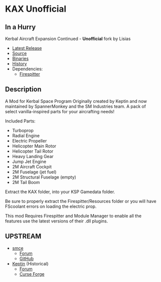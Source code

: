 # KAX Unofficial

## In a Hurry

Kerbal Aircraft Expansion Continued - **Unofficial** fork by Lisias

* [Latest Release](https://github.com/net-lisias-kspu/KAX/releases)
* [Source](https://github.com/net-lisias-kspu/KAX)
* [Binaries](https://github.com/net-lisias-kspu/KAX/tree/Archive)
* [History](https://github.com/net-lisias-kspu/KAX/tree/History)
* Dependencies:
	+ [Firespitter](https://github.com/net-lisias-kspu/Firespitter)

## Description

A Mod for Kerbal Space Program
Originally created by Keptin and now maintained by SpannerMonkey and the SM Industries team.
A pack of select vanilla-inspired parts for your aircrafting needs!  

Included Parts:

- Turboprop
- Radial Engine
- Electric Propeller
- Helicopter Main Rotor
- Helicopter Tail Rotor
- Heavy Landing Gear
- Jump Jet Engine
- 2M Aircraft Cockpit
- 2M Fuselage (jet fuel)
- 2M Structural Fuselage (empty)
- 2M Tail Boom 

Extract the KAX folder, into your KSP Gamedata folder.  

Be sure to properly extract the Firespitter/Resources folder or you will have FScoolant errors on loading the electric prop.  

This mod Requires Firespitter and Module Manager to enable all the features  use the latest versions of their .dll plugins.


## UPSTREAM

* [smce](https://forum.kerbalspaceprogram.com/index.php?/profile/50907-spannermonkeysmce/)
	+ [Forum](https://forum.kerbalspaceprogram.com/index.php?/topic/166467-kerbal-aircraft-expansion-_continued/)
	+ [GitHub](https://github.com/SpannerMonkey/KAX)
* [Keptin](https://forum.kerbalspaceprogram.com/index.php?/profile/8884-keptin/) (Historical)
	+ [Forum](https://forum.kerbalspaceprogram.com/index.php?/topic/155448-122-kerbal-aircraft-expansion-kax-v264/&)
	+ [Curse Forge](https://kerbal.curseforge.com/projects/kerbal-aircraft-expansion-kax/files/2358481)
